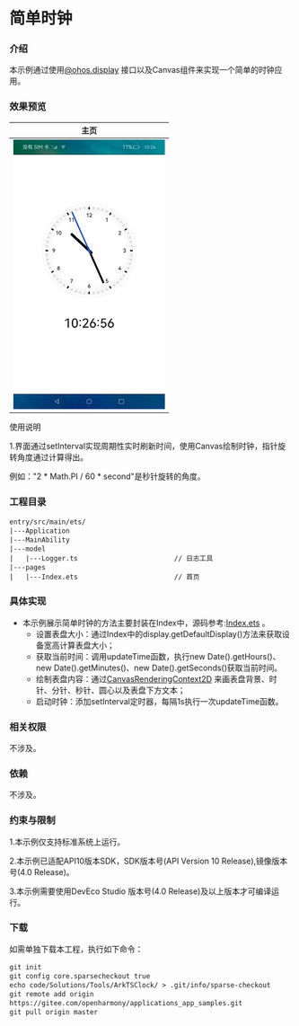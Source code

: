# 简单时钟

### 介绍

本示例通过使用[@ohos.display](https://gitee.com/openharmony/docs/blob/master/zh-cn/application-dev/reference/apis/js-apis-display.md) 接口以及Canvas组件来实现一个简单的时钟应用。

### 效果预览

|主页|
|--------------------------------|
|![main](screenshots/device/main.jpeg)|

使用说明

1.界面通过setInterval实现周期性实时刷新时间，使用Canvas绘制时钟，指针旋转角度通过计算得出。

例如："2 * Math.PI / 60 * second"是秒针旋转的角度。

### 工程目录
```
entry/src/main/ets/
|---Application
|---MainAbility
|---model
|   |---Logger.ts                        // 日志工具
|---pages
|   |---Index.ets                        // 首页

```
### 具体实现

* 本示例展示简单时钟的方法主要封装在Index中，源码参考:[Index.ets](entry/src/main/ets/pages/Index.ets) 。
    * 设置表盘大小：通过Index中的display.getDefaultDisplay()方法来获取设备宽高计算表盘大小；
    * 获取当前时间：调用updateTime函数，执行new Date().getHours()、new Date().getMinutes()、new Date().getSeconds()获取当前时间。
    * 绘制表盘内容：通过[CanvasRenderingContext2D](https://gitee.com/openharmony/docs/blob/master/zh-cn/application-dev/reference/arkui-ts/ts-canvasrenderingcontext2d.md) 来画表盘背景、时针、分针、秒针、圆心以及表盘下方文本；
    * 启动时钟：添加setInterval定时器，每隔1s执行一次updateTime函数。

### 相关权限

不涉及。

### 依赖

不涉及。

### 约束与限制

1.本示例仅支持标准系统上运行。

2.本示例已适配API10版本SDK，SDK版本号(API Version 10 Release),镜像版本号(4.0 Release)。

3.本示例需要使用DevEco Studio 版本号(4.0 Release)及以上版本才可编译运行。

### 下载

如需单独下载本工程，执行如下命令：
```
git init
git config core.sparsecheckout true
echo code/Solutions/Tools/ArkTSClock/ > .git/info/sparse-checkout
git remote add origin https://gitee.com/openharmony/applications_app_samples.git
git pull origin master

```